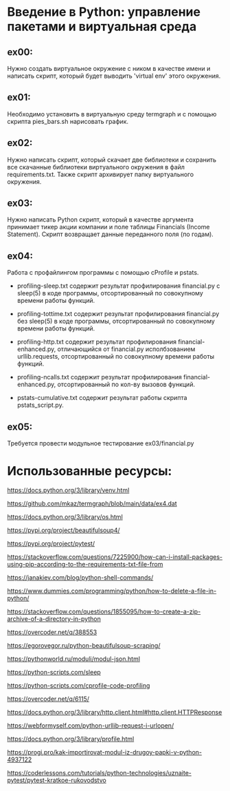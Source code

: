 # Введение в Python: управление пакетами и виртуальная среда

## ex00:
Нужно создать виртуальное окружение с ником в качестве имени и написать скрипт, который будет выводить 'virtual env' этого окружения.

## ex01:
Необходимо установить в виртуальную среду termgraph и с помощью скрипта pies_bars.sh нарисовать график.

## ex02:
Нужно написать скрипт, который скачает две библиотеки и сохранить все скачанные библиотеки виртуального окружения в файл requirements.txt. Также скрипт архивирует папку виртуального окружения.

## ex03:
Нужно написать Python скрипт, который в качестве аргумента принимает тикер акции компании и поле таблицы Financials (Income Statement). Скрипт возвращает данные переданного поля (по годам).

## ex04:
Работа с профайлингом программы с помощью cProfile и pstats.

- profiling-sleep.txt содержит результат профилирования financial.py с sleep(5) в коде программы, отсортированный по совокупному времени работы функций.

- profiling-tottime.txt содержит результат профилирования financial.py без sleep(5) в коде программы, отсортированный по совокупному времени работы функций.

- profiling-http.txt содержит результат профилирования financial-enhanced.py, отличающийся от financial.py исполбзованием urllib.requests, отсортированный по совокупному времени работы функций.

- profiling-ncalls.txt содержит результат профилирования financial-enhanced.py, отсортированный по кол-ву вызовов функций.

- pstats-cumulative.txt содержит результат работы скрипта pstats_script.py.

## ex05:
Требуется провести модульное тестирование ex03/financial.py

# Использованные ресурсы:

https://docs.python.org/3/library/venv.html

https://github.com/mkaz/termgraph/blob/main/data/ex4.dat

https://docs.python.org/3/library/os.html

https://pypi.org/project/beautifulsoup4/

https://pypi.org/project/pytest/

https://stackoverflow.com/questions/7225900/how-can-i-install-packages-using-pip-according-to-the-requirements-txt-file-from

https://janakiev.com/blog/python-shell-commands/

https://www.dummies.com/programming/python/how-to-delete-a-file-in-python/

https://stackoverflow.com/questions/1855095/how-to-create-a-zip-archive-of-a-directory-in-python

https://overcoder.net/q/388553

https://egorovegor.ru/python-beautifulsoup-scraping/

https://pythonworld.ru/moduli/modul-json.html

https://python-scripts.com/sleep

https://python-scripts.com/cprofile-code-profiling

https://overcoder.net/q/6115/

https://docs.python.org/3/library/http.client.html#http.client.HTTPResponse

https://webformyself.com/python-urllib-request-i-urlopen/

https://docs.python.org/3/library/profile.html

https://progi.pro/kak-importirovat-modul-iz-drugoy-papki-v-python-4937122

https://coderlessons.com/tutorials/python-technologies/uznaite-pytest/pytest-kratkoe-rukovodstvo
